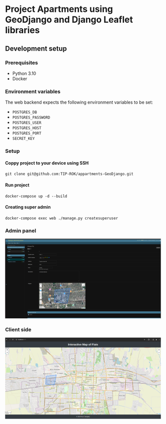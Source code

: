 # Project Apartments using GeoDjango and Django Leaflet libraries

## Development setup
### Prerequisites

- Python 3.10
- Docker

### Environment variables

The web backend expects the following environment variables to be set:
- `POSTGRES_DB`
- `POSTGRES_PASSWORD`
- `POSTGRES_USER`
- `POSTGRES_HOST`
- `POSTGRES_PORT`
- `SECRET_KEY`

### Setup
#### Coppy project to your device using SSH
```
git clone git@github.com:TIP-ROK/appartments-GeoDjango.git
```
#### Run project
```
docker-compose up -d --build
```
#### Creating super admin
```
docker-compose exec web ./manage.py createsuperuser
```
### Admin panel
![img.png](readme-images/img.png)

### Client side
![img.png](readme-images/client-side.png)